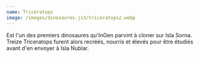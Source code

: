 ```yaml
---
name: Tricératops
image: /images/dinosaures-js3/triceratops2.webp
---
```

Est l'un des premiers dinosaures qu'InGen parvint à cloner sur Isla Sorna. Treize Triceratops furent alors recréés, nourris et élevés pour être étudiés avant d'en envoyer à Isla Nublar.